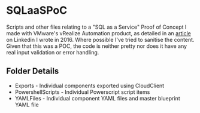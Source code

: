 # SQLaaSPoC
Scripts and other files relating to a "SQL as a Service" Proof of Concept I made with VMware's vRealize Automation product, as detailed in an [article](https://www.linkedin.com/pulse/sql-service-proof-concept-2012-vrealize-automation-jesse-boyce) on Linkedin I wrote in 2016.  Where possible I've tried to sanitise the content.  Given that this was a POC, the code is neither pretty nor does it have any real input validation or error handling.

## Folder Details
- Exports - Individual components exported using CloudClient
- PowershellScripts - Individual Powerscript script items
- YAMLFiles - Individual component YAML files and master blueprint YAML file
